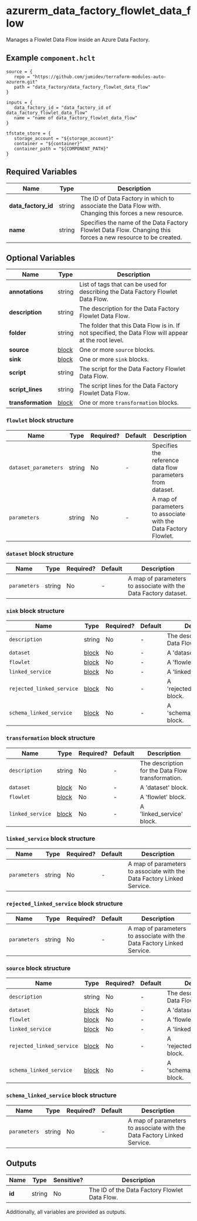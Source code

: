 # azurerm_data_factory_flowlet_data_flow

Manages a Flowlet Data Flow inside an Azure Data Factory.

## Example `component.hclt`

```hcl
source = {
   repo = "https://github.com/jumidev/terraform-modules-auto-azurerm.git" 
   path = "data_factory/data_factory_flowlet_data_flow" 
}

inputs = {
   data_factory_id = "data_factory_id of data_factory_flowlet_data_flow" 
   name = "name of data_factory_flowlet_data_flow" 
}

tfstate_store = {
   storage_account = "${storage_account}" 
   container = "${container}" 
   container_path = "${COMPONENT_PATH}" 
}

```

## Required Variables

| Name | Type |  Description |
| ---- | --------- |  ----------- |
| **data_factory_id** | string |  The ID of Data Factory in which to associate the Data Flow with. Changing this forces a new resource. | 
| **name** | string |  Specifies the name of the Data Factory Flowlet Data Flow. Changing this forces a new resource to be created. | 

## Optional Variables

| Name | Type |  Description |
| ---- | --------- |  ----------- |
| **annotations** | string |  List of tags that can be used for describing the Data Factory Flowlet Data Flow. | 
| **description** | string |  The description for the Data Factory Flowlet Data Flow. | 
| **folder** | string |  The folder that this Data Flow is in. If not specified, the Data Flow will appear at the root level. | 
| **source** | [block](#source-block-structure) |  One or more `source` blocks. | 
| **sink** | [block](#sink-block-structure) |  One or more `sink` blocks. | 
| **script** | string |  The script for the Data Factory Flowlet Data Flow. | 
| **script_lines** | string |  The script lines for the Data Factory Flowlet Data Flow. | 
| **transformation** | [block](#transformation-block-structure) |  One or more `transformation` blocks. | 

### `flowlet` block structure

| Name | Type | Required? | Default | Description |
| ---- | ---- | --------- | ------- | ----------- |
| `dataset_parameters` | string | No | - | Specifies the reference data flow parameters from dataset. |
| `parameters` | string | No | - | A map of parameters to associate with the Data Factory Flowlet. |

### `dataset` block structure

| Name | Type | Required? | Default | Description |
| ---- | ---- | --------- | ------- | ----------- |
| `parameters` | string | No | - | A map of parameters to associate with the Data Factory dataset. |

### `sink` block structure

| Name | Type | Required? | Default | Description |
| ---- | ---- | --------- | ------- | ----------- |
| `description` | string | No | - | The description for the Data Flow Source. |
| `dataset` | [block](#sink-block-structure) | No | - | A 'dataset' block. |
| `flowlet` | [block](#sink-block-structure) | No | - | A 'flowlet' block. |
| `linked_service` | [block](#sink-block-structure) | No | - | A 'linked_service' block. |
| `rejected_linked_service` | [block](#sink-block-structure) | No | - | A 'rejected_linked_service' block. |
| `schema_linked_service` | [block](#sink-block-structure) | No | - | A 'schema_linked_service' block. |

### `transformation` block structure

| Name | Type | Required? | Default | Description |
| ---- | ---- | --------- | ------- | ----------- |
| `description` | string | No | - | The description for the Data Flow transformation. |
| `dataset` | [block](#transformation-block-structure) | No | - | A 'dataset' block. |
| `flowlet` | [block](#transformation-block-structure) | No | - | A 'flowlet' block. |
| `linked_service` | [block](#transformation-block-structure) | No | - | A 'linked_service' block. |

### `linked_service` block structure

| Name | Type | Required? | Default | Description |
| ---- | ---- | --------- | ------- | ----------- |
| `parameters` | string | No | - | A map of parameters to associate with the Data Factory Linked Service. |

### `rejected_linked_service` block structure

| Name | Type | Required? | Default | Description |
| ---- | ---- | --------- | ------- | ----------- |
| `parameters` | string | No | - | A map of parameters to associate with the Data Factory Linked Service. |

### `source` block structure

| Name | Type | Required? | Default | Description |
| ---- | ---- | --------- | ------- | ----------- |
| `description` | string | No | - | The description for the Data Flow Source. |
| `dataset` | [block](#source-block-structure) | No | - | A 'dataset' block. |
| `flowlet` | [block](#source-block-structure) | No | - | A 'flowlet' block. |
| `linked_service` | [block](#source-block-structure) | No | - | A 'linked_service' block. |
| `rejected_linked_service` | [block](#source-block-structure) | No | - | A 'rejected_linked_service' block. |
| `schema_linked_service` | [block](#source-block-structure) | No | - | A 'schema_linked_service' block. |

### `schema_linked_service` block structure

| Name | Type | Required? | Default | Description |
| ---- | ---- | --------- | ------- | ----------- |
| `parameters` | string | No | - | A map of parameters to associate with the Data Factory Linked Service. |



## Outputs

| Name | Type | Sensitive? | Description |
| ---- | ---- | --------- | --------- |
| **id** | string | No  | The ID of the Data Factory Flowlet Data Flow. | 

Additionally, all variables are provided as outputs.
